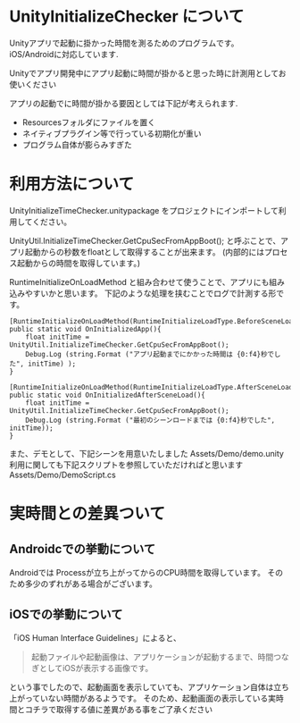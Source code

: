# UnityInitializeChecker について
Unityアプリで起動に掛かった時間を測るためのプログラムです。<br />
iOS/Androidに対応しています.<br />

Unityでアプリ開発中にアプリ起動に時間が掛かると思った時に計測用としてお使いください

アプリの起動でに時間が掛かる要因としては下記が考えられます.
 - Resourcesフォルダにファイルを置く
 - ネイティブプラグイン等で行っている初期化が重い
 - プログラム自体が膨らみすぎた

# 利用方法について
UnityInitializeTimeChecker.unitypackage をプロジェクトにインポートして利用してください。

UnityUtil.InitializeTimeChecker.GetCpuSecFromAppBoot();
と呼ぶことで、アプリ起動からの秒数をfloatとして取得することが出来ます。
(内部的にはプロセス起動からの時間を取得しています。)

RuntimeInitializeOnLoadMethod と組み合わせて使うことで、アプリにも組み込みやすいかと思います。
下記のような処理を挟むことでログで計測する形です。

	[RuntimeInitializeOnLoadMethod(RuntimeInitializeLoadType.BeforeSceneLoad)]
	public static void OnInitializedApp(){
		float initTime = UnityUtil.InitializeTimeChecker.GetCpuSecFromAppBoot();
		Debug.Log (string.Format ("アプリ起動までにかかった時間は {0:f4}秒でした", initTime) );
	}
 
	[RuntimeInitializeOnLoadMethod(RuntimeInitializeLoadType.AfterSceneLoad)]
	public static void OnInitializedAfterSceneLoad(){
		float initTime = UnityUtil.InitializeTimeChecker.GetCpuSecFromAppBoot();
		Debug.Log (string.Format ("最初のシーンロードまでは {0:f4}秒でした", initTime));
	}


また、デモとして、下記シーンを用意いたしました
Assets/Demo/demo.unity
利用に関しても下記スクリプトを参照していただければと思います
Assets/Demo/DemoScript.cs

# 実時間との差異ついて
## Androidcでの挙動について
Androidでは Processが立ち上がってからのCPU時間を取得しています。
そのため多少のずれがある場合がございます。

## iOSでの挙動について
「iOS Human Interface Guidelines」によると、
 > 起動ファイルや起動画像は、アプリケーションが起動するまで、時間つなぎとしてiOSが表示する画像です。

という事でしたので、起動画面を表示していても、アプリケーション自体は立ち上がっていない時間があるようです。
そのため、起動画面の表示している実時間とコチラで取得する値に差異がある事をご了承ください
